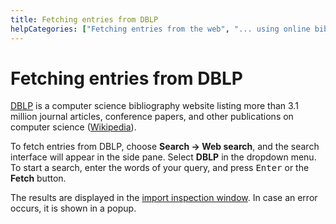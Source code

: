 ```yaml
---
title: Fetching entries from DBLP
helpCategories: ["Fetching entries from the web", "... using online bibliographic database"]
---
```


# Fetching entries from DBLP

[DBLP](http://dblp.uni-trier.de/db/) is a computer science bibliography website listing more than 3.1 million journal articles, conference papers, and other publications on computer science ([Wikipedia](https://en.wikipedia.org/wiki/DBLP)).

To fetch entries from DBLP, choose **Search -&gt; Web search**, and the search interface will appear in the side pane. Select **DBLP** in the dropdown menu. To start a search, enter the words of your query, and press <kbd>Enter</kbd> or the **Fetch** button.

The results are displayed in the [import inspection window](ImportInspectionDialog).
In case an error occurs, it is shown in a popup.
